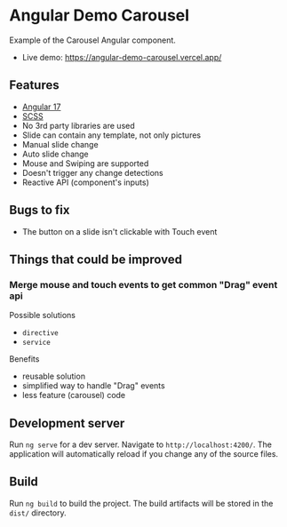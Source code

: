 # Angular Demo Carousel

Example of the Carousel Angular component.

- Live demo: https://angular-demo-carousel.vercel.app/

## Features

- [Angular 17](https://v17.angular.io/)
- [SCSS](https://sass-lang.com/)
- No 3rd party libraries are used
- Slide can contain any template, not only pictures
- Manual slide change
- Auto slide change
- Mouse and Swiping are supported
- Doesn't trigger any change detections
- Reactive API (component's inputs)

## Bugs to fix

- The button on a slide isn't clickable with Touch event

## Things that could be improved

### Merge mouse and touch events to get common "Drag" event api

Possible solutions

- `directive`
- `service`

Benefits

- reusable solution
- simplified way to handle "Drag" events
- less feature (carousel) code

## Development server

Run `ng serve` for a dev server. Navigate to `http://localhost:4200/`. The application will automatically reload if you change any of the source files.

## Build

Run `ng build` to build the project. The build artifacts will be stored in the `dist/` directory.
